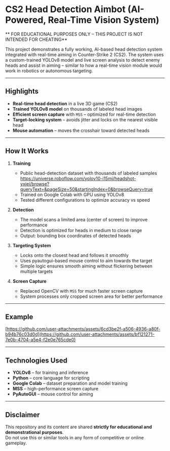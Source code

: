 # CS2 Head Detection Aimbot (AI-Powered, Real-Time Vision System)

** FOR EDUCATIONAL PURPOSES ONLY – THIS PROJECT IS NOT INTENDED FOR CHEATING**

This project demonstrates a fully working, AI-based head detection system integrated with real-time aiming in Counter-Strike 2 (CS2). The system uses a custom-trained YOLOv8 model and live screen analysis to detect enemy heads and assist in aiming – similar to how a real-time vision module would work in robotics or autonomous targeting.

---

## Highlights

- **Real-time head detection** in a live 3D game (CS2)  
- **Trained YOLOv8 model** on thousands of labeled head images  
- **Efficient screen capture** with `MSS` – optimized for real-time detection  
- **Target-locking system** – avoids jitter and locks on the nearest visible head  
- **Mouse automation** – moves the crosshair toward detected heads    

---

## How It Works

1. **Training**  
   - Public head-detection dataset with thousands of labeled samples https://universe.roboflow.com/yolov10-i15mj/headshot-yxiei/browse?queryText=&pageSize=50&startingIndex=0&browseQuery=true 
   - Trained on Google Colab with GPU using YOLOv8  
   - Tested different configurations to optimize accuracy vs speed

2. **Detection**  
   - The model scans a limited area (center of screen) to improve performance  
   - Detection is optimized for heads in medium to close range  
   - Output: bounding box coordinates of detected heads

3. **Targeting System**  
   - Locks onto the closest head and follows it smoothly  
   - Uses pyautogui-based mouse control to aim towards the target  
   - Simple logic ensures smooth aiming without flickering between multiple targets

4. **Screen Capture**  
   - Replaced OpenCV with `MSS` for much faster screen capture  
   - System processes only cropped screen area for better performance

---

## Example 

[https://github.com/user-attachments/assets/6cd3be2f-a506-4936-a80f-b94b76c03d0d](https://github.com/user-attachments/assets/bf121271-7e0b-4704-a5e4-f2e0e765cde0)

---

## Technologies Used

- **YOLOv8** – for training and inference  
- **Python** – core language for scripting  
- **Google Colab** – dataset preparation and model training  
- **MSS** – high-performance screen capture  
- **PyAutoGUI** – mouse control for aiming  

---

## Disclaimer

This repository and its content are shared **strictly for educational and demonstrational purposes**.  
Do not use this or similar tools in any form of competitive or online gameplay.


